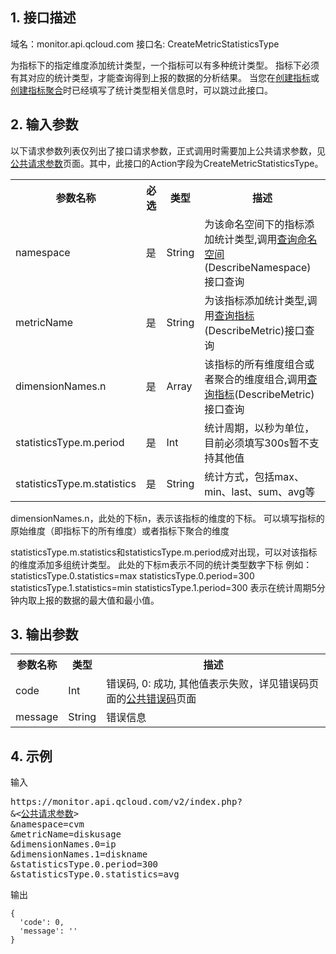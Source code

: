 ## 1. 接口描述
 
域名：monitor.api.qcloud.com
接口名: CreateMetricStatisticsType

为指标下的指定维度添加统计类型，一个指标可以有多种统计类型。
指标下必须有其对应的统计类型，才能查询得到上报的数据的分析结果。
当您在<a href="/doc/api/255/创建指标" title="创建指标">创建指标</a>或<a href="/doc/api/255/创建指标聚合" title="创建指标聚合">创建指标聚合</a>时已经填写了统计类型相关信息时，可以跳过此接口。


## 2. 输入参数
 以下请求参数列表仅列出了接口请求参数，正式调用时需要加上公共请求参数，见<a href="/doc/api/255/公共请求参数" title="公共请求参数">公共请求参数</a>页面。其中，此接口的Action字段为CreateMetricStatisticsType。
 
<table class="t"><tbody><tr>
<th><b>参数名称</b></th>
<th><b>必选</b></th>
<th><b>类型</b></th>
<th><b>描述</b></th>
<tr>
<td> namespace
<td>是
<td> String
<td> 为该命名空间下的指标添加统计类型,调用<a href="/doc/api/255/查询命名空间" title="查询命名空间">查询命名空间</a>(DescribeNamespace)接口查询
<tr>
<td> metricName
<td>是
<td> String
<td> 为该指标添加统计类型,调用<a href="/doc/api/255/查询指标" title="查询指标">查询指标</a>(DescribeMetric)接口查询
<tr>
<td> dimensionNames.n
<td> 是
<td> Array
<td> 该指标的所有维度组合或者聚合的维度组合,调用<a href="/doc/api/255/查询指标" title="查询指标">查询指标</a>(DescribeMetric)接口查询
<tr>
<td> statisticsType.m.period
<td> 是
<td> Int
<td> 统计周期，以秒为单位，目前必须填写300s暂不支持其他值
<tr>
<td> statisticsType.m.statistics
<td> 是
<td> String
<td>  统计方式，包括max、min、last、sum、avg等
</tbody></table>

dimensionNames.n，此处的下标n，表示该指标的维度的下标。
可以填写指标的原始维度（即指标下的所有维度）或者指标下聚合的维度

statisticsType.m.statistics和statisticsType.m.period成对出现，可以对该指标的维度添加多组统计类型。
此处的下标m表示不同的统计类型数字下标
例如：   statisticsType.0.statistics=max  statisticsType.0.period=300
             statisticsType.1.statistics=min  statisticsType.1.period=300
表示在统计周期5分钟内取上报的数据的最大值和最小值。					
							

## 3. 输出参数
 
<table class="t"><tbody><tr>
<th><b>参数名称</b></th>
<th><b>类型</b></th>
<th><b>描述</b></th>
<tr>
<td> code
<td> Int
<td> 错误码, 0: 成功, 其他值表示失败，详见错误码页面的<a href="/doc/api/255/错误码" title="错误码">公共错误码</a>页面
<tr>
<td> message
<td> String
<td> 错误信息
</tbody></table>

## 4. 示例
 
输入

<pre>
https://monitor.api.qcloud.com/v2/index.php?
&<<a href="https://www.qcloud.com/doc/api/229/6976">公共请求参数</a>>
&namespace=cvm
&metricName=diskusage
&dimensionNames.0=ip
&dimensionNames.1=diskname
&statisticsType.0.period=300
&statisticsType.0.statistics=avg
</pre>

输出
```
{
  'code': 0,
  'message': ''
}
```

